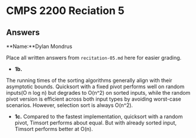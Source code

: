 # CMPS 2200 Reciation 5
## Answers

**Name:**Dylan Mondrus


Place all written answers from `recitation-05.md` here for easier grading.







- **1b.**

The running times of the sorting algorithms generally align with their asymptotic bounds. Quicksort with a fixed pivot performs well on random inputs(O n log n) but degrades to O(n^2) on sorted inputs, while the random pivot version is efficient across both input types by avoiding worst-case scenarios. However, selection sort is always O(n^2). 



- **1c.**
Compared to the fastest implementation, quicksort with a random pivot, Timsort performs about equal. But with already sorted input, Timsort performs better at O(n). 

